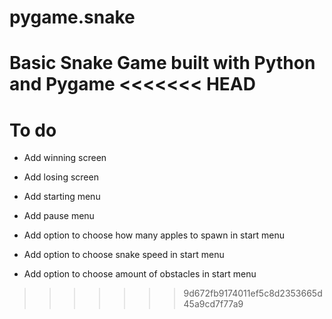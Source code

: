 # pygame.snake
Basic Snake Game built with Python and Pygame
<<<<<<< HEAD
=======

# To do
- Add winning screen
- Add losing screen

- Add starting menu
- Add pause menu

- Add option to choose how many apples to spawn in start menu
- Add option to choose snake speed in start menu
- Add option to choose amount of obstacles in start menu
>>>>>>> 9d672fb9174011ef5c8d2353665d45a9cd7f77a9
